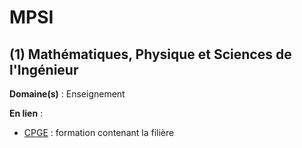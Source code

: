 # MPSI

## (1) Mathématiques, Physique et Sciences de l'Ingénieur

**Domaine(s)** : Enseignement

**En lien** :

+ [CPGE](../C/cpge.md) : formation contenant la filière
